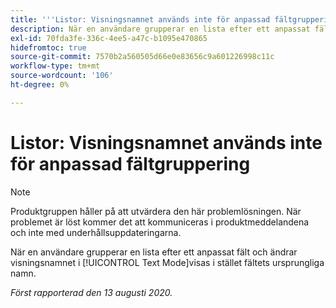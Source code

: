 ```yaml
---
title: '''Listor: Visningsnamnet används inte för anpassad fältgruppering'
description: När en användare grupperar en lista efter ett anpassat fält och ändrar visningsnamnet i textläge, visas i stället fältets ursprungliga namn.
exl-id: 70fda3fe-336c-4ee5-a47c-b1095e470865
hidefromtoc: true
source-git-commit: 7570b2a560505d66e0e83656c9a601226998c11c
workflow-type: tm+mt
source-wordcount: '106'
ht-degree: 0%

---
```


# Listor: Visningsnamnet används inte för anpassad fältgruppering

>[!NOTE]
>
>Produktgruppen håller på att utvärdera den här problemlösningen. När problemet är löst kommer det att kommuniceras i produktmeddelandena och inte med underhållsuppdateringarna.

När en användare grupperar en lista efter ett anpassat fält och ändrar visningsnamnet i [!UICONTROL Text Mode]visas i stället fältets ursprungliga namn.

_Först rapporterad den 13 augusti 2020._
